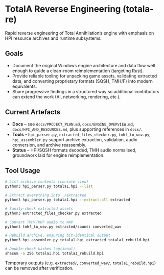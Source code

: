 # TotalA Reverse Engineering (totala-re)

Rapid reverse engineering of Total Annihilation’s engine with emphasis on HPI resource archives and runtime subsystems.

## Goals
- Document the original Windows engine architecture and data flow well enough to guide a clean-room reimplementation (targeting Rust).
- Provide reliable tooling for unpacking game assets, validating extracted data, and converting proprietary formats (SQSH, TMH/F) into modern equivalents.
- Share progressive findings in a structured way so additional contributors can extend the work (AI, networking, rendering, etc.).

## Current Artefacts
- **Docs** – see `docs/PROJECT_PLAN.md`, `docs/ENGINE_OVERVIEW.md`, `docs/HPI_AND_RESOURCES.md`, plus supporting references in `docs/`.
- **Tools** – `hpi_parser.py`, `extracted_files_checker.py`, `tmhf_to_wav.py`, `hpi_assembler.py` support archive extraction, validation, audio conversion, and archive reassembly.
- **Status** – HPI/SQSH formats decoded, TMH audio normalised, groundwork laid for engine reimplementation.

## Tool Usage
```bash
# List archive contents (console view)
python3 hpi_parser.py totala1.hpi --list

# Extract everything into ./extracted
python3 hpi_parser.py totala1.hpi --extract-all extracted

# Sanity-check extracted assets
python3 extracted_files_checker.py extracted

# Convert TMH/TMHF audio to WAV
python3 tmhf_to_wav.py extracted/sounds converted_wav

# Rebuild archive, ensuring bit-identical output
python3 hpi_assembler.py totala1.hpi extracted totala1_rebuild.hpi

# Double-check hashes (optional)
shasum -a 256 totala1.hpi totala1_rebuild.hpi
```

Temporary outputs (e.g. `extracted/`, `converted_wav/`, `totala1_rebuild.hpi`) can be removed after verification.
